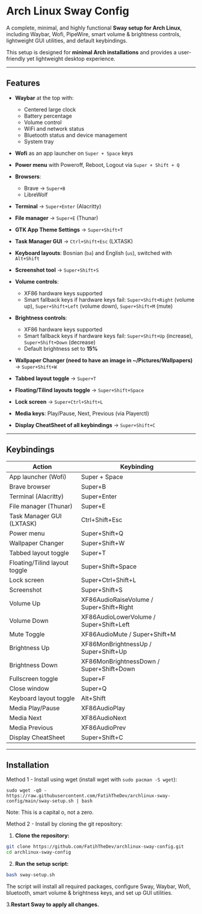 # Arch Linux Sway Config

A complete, minimal, and highly functional **Sway setup for Arch Linux**, including Waybar, Wofi, PipeWire, smart volume & brightness controls, lightweight GUI utilities, and default keybindings.

This setup is designed for **minimal Arch installations** and provides a user-friendly yet lightweight desktop experience.

---

## Features

- **Waybar** at the top with:
  - Centered large clock  
  - Battery percentage  
  - Volume control  
  - WiFi and network status  
  - Bluetooth status and device management  
  - System tray  

- **Wofi** as an app launcher on `Super + Space` keys
- **Power menu** with Poweroff, Reboot, Logout via `Super + Shift + Q`  
- **Browsers**:
  - Brave → `Super+B`  
  - LibreWolf 
- **Terminal** → `Super+Enter` (Alacritty)  
- **File manager** → `Super+E` (Thunar)
- **GTK App Theme Settings** → `Super+Shift+T`
- **Task Manager GUI** → `Ctrl+Shift+Esc` (LXTASK)  
- **Keyboard layouts**: Bosnian (`ba`) and English (`us`), switched with `Alt+Shift`  
- **Screenshot tool** → `Super+Shift+S`  
- **Volume controls**:
  - XF86 hardware keys supported  
  - Smart fallback keys if hardware keys fail: `Super+Shift+Right` (volume up), `Super+Shift+Left` (volume down), `Super+Shift+M` (mute)  
- **Brightness controls**:
  - XF86 hardware keys supported  
  - Smart fallback keys if hardware keys fail: `Super+Shift+Up` (increase), `Super+Shift+Down` (decrease)  
  - Default brightness set to **15%**  
- **Wallpaper Changer (need to have an image in ~/Pictures/Wallpapers)** → `Super+Shift+W`
- **Tabbed layout toggle** -> `Super+T`
- **Floating/Tilind layouts toggle** -> `Super+Shift+Space`
- **Lock screen** -> `Super+Ctrl+Shift+L`
- **Media keys**: Play/Pause, Next, Previous (via Playerctl)
- **Display CheatSheet of all keybindings** -> `Super+Shift+C`

---

## Keybindings

| Action                      | Keybinding                  |
|------------------------------|-----------------------------|
| App launcher (Wofi)          | Super + Space                |
| Brave browser                | Super+B                      |
| Terminal (Alacritty)         | Super+Enter                  |
| File manager (Thunar)        | Super+E                      |
| Task Manager GUI (LXTASK)    | Ctrl+Shift+Esc               |
| Power menu                   | Super+Shift+Q                |
| Wallpaper Changer            | Super+Shift+W                |
| Tabbed layout toggle         | Super+T                      |
| Floating/Tilind layout toggle| Super+Shift+Space            |
| Lock screen                  | Super+Ctrl+Shift+L           |
| Screenshot                   | Super+Shift+S                |
| Volume Up                    | XF86AudioRaiseVolume / Super+Shift+Right |
| Volume Down                  | XF86AudioLowerVolume / Super+Shift+Left |
| Mute Toggle                  | XF86AudioMute / Super+Shift+M |
| Brightness Up                | XF86MonBrightnessUp / Super+Shift+Up |
| Brightness Down              | XF86MonBrightnessDown / Super+Shift+Down |
| Fullscreen toggle            | Super+F                      |
| Close window                 | Super+Q                      |
| Keyboard layout toggle       | Alt+Shift                    |
| Media Play/Pause             | XF86AudioPlay                |
| Media Next                   | XF86AudioNext                |
| Media Previous               | XF86AudioPrev                |
| Display CheatSheet           | Super+Shift+C                |

---

## Installation

Method 1 - Install using wget (install wget with ```sudo pacman -S wget```):

```sudo wget -qO - https://raw.githubusercontent.com/FatihTheDev/archlinux-sway-config/main/sway-setup.sh | bash```

Note: This is a capital o, not a zero.

Method 2 - Install by cloning the git repository:

1. **Clone the repository:**
```bash
git clone https://github.com/FatihTheDev/archlinux-sway-config.git
cd archlinux-sway-config
```
2. **Run the setup script:**
```bash
bash sway-setup.sh
```

The script will install all required packages, configure Sway, Waybar, Wofi, bluetooth, smart volume & brightness keys, and set up GUI utilities.

3.**Restart Sway to apply all changes.**
